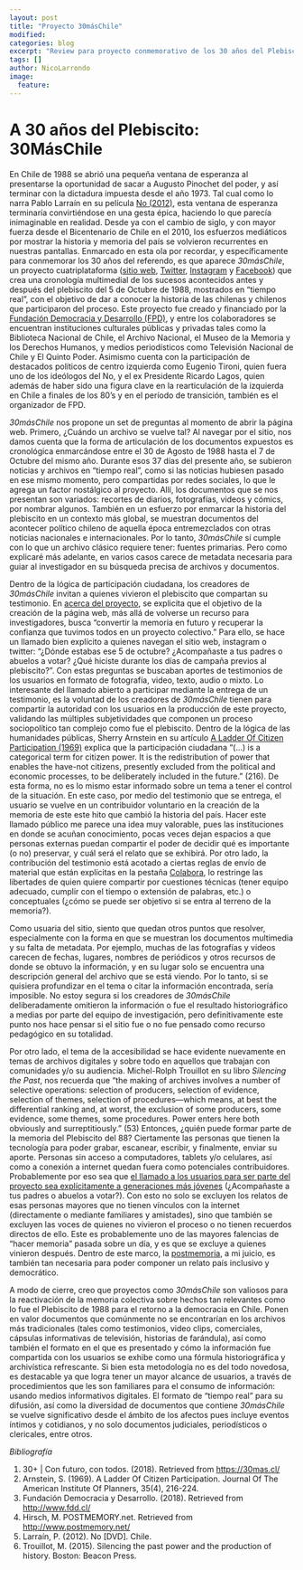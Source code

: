 ```yaml
---
layout: post
title: "Proyecto 30másChile"
modified:
categories: blog
excerpt: "Review para proyecto conmemorativo de los 30 años del Plebiscito de 1988 en Chile"
tags: []
author: NicoLarrondo
image:
  feature:
---
```

# A 30 años del Plebiscito: 30MásChile

En Chile de 1988 se abrió una pequeña ventana de esperanza al presentarse la oportunidad de sacar a Augusto Pinochet del poder, y así terminar con la dictadura impuesta desde el año 1973. Tal cual como lo narra Pablo Larraín en su película [No (2012)](https://www.youtube.com/watch?v=DJ1v55-ocIo "Youtube - No Trailer"), esta ventana de esperanza terminaría convirtiéndose en una gesta épica, haciendo lo que parecía inimaginable en realidad. Desde ya con el cambio de siglo, y con mayor fuerza desde el Bicentenario de Chile en el 2010, los esfuerzos mediáticos por mostrar la historia y memoria del país se volvieron recurrentes en nuestras pantallas. Enmarcado en esta ola por recordar, y específicamente para conmemorar los 30 años del referendo, es que aparece *30másChile*, un proyecto cuatriplataforma ([sitio web](https://30mas.cl/ "30mas.cl"), [Twitter](https://twitter.com/30maschile "Twitter @30MasChile"), [Instagram](https://www.instagram.com/30maschile/ "Instagram @30MasChile") y [Facebook](https://www.facebook.com/30MasChile/ "Facebook @30MasChile")) que crea una cronología multimedial de los sucesos acontecidos antes y después del plebiscito del 5 de Octubre de 1988, mostrados en “tiempo real”, con el objetivo de dar a conocer la historia de las chilenas y chilenos que participaron del proceso. Este proyecto fue creado y financiado por la [Fundación Democracia y Desarrollo (FPD)](http://www.fdd.cl/ "FDD.CL"), y entre los colaboradores se encuentran instituciones culturales públicas y privadas tales como la Biblioteca Nacional de Chile, el Archivo Nacional, el Museo de la Memoria y los Derechos Humanos, y medios periodísticos como Televisión Nacional de Chile y El Quinto Poder. Asimismo cuenta con la participación de destacados políticos de centro izquierda como Eugenio Tironi, quien fuera uno de los ideólogos del No, y el ex Presidente Ricardo Lagos, quien además de haber sido una figura clave en la rearticulación de la izquierda en Chile a finales de los 80’s y en el período de transición, también es el organizador de FPD. 

*30másChile* nos propone un set de preguntas al momento de abrir la página web. Primero, ¿Cuándo un archivo se vuelve tal? Al navegar por el sitio, nos damos cuenta que la forma de articulación de los documentos expuestos es cronológica enmarcándose entre el 30 de Agosto de 1988 hasta el 7 de Octubre del mismo año. Durante esos 37 días del presente año, se subieron noticias y archivos en “tiempo real”, como si las noticias hubiesen pasado en ese mismo momento, pero compartidas por redes sociales, lo que le agrega un factor nostálgico al proyecto. Allí, los documentos que se nos presentan son variados: recortes de diarios, fotografías, videos y cómics, por nombrar algunos. También en un esfuerzo por enmarcar la historia del plebiscito en un contexto más global, se muestran documentos del acontecer político chileno de aquella época entremezclados con otras noticias nacionales e internacionales. Por lo tanto, *30másChile* sí cumple con lo que un archivo clásico requiere tener: fuentes primarias. Pero como explicaré más adelante, en varios casos carece de metadata necesaria para guiar al investigador en su búsqueda precisa de archivos y documentos.

Dentro de la lógica de participación ciudadana, los creadores de *30másChile* invitan a quienes vivieron el plebiscito que compartan su testimonio. En [acerca del proyecto](https://30mas.cl/acerca "https://30mas.cl/acerca"), se explicita que el objetivo de la creación de la página web, más allá de volverse un recurso para investigadores, busca “convertir la memoria en futuro y recuperar la confianza que tuvimos todos en un proyecto colectivo.” Para ello, se hace un llamado bien explícito a quienes navegan el sitio web, instagram o twitter: “¿Dónde estabas ese 5 de octubre? ¿Acompañaste a tus padres o abuelos a votar? ¿Qué hiciste durante los días de campaña previos al plebiscito?”. Con estas preguntas se buscaban aportes de testimonios de los usuarios en formato de fotografía, video, texto, audio o mixto. 
Lo interesante del llamado abierto a participar mediante la entrega de un testimonio, es la voluntad de los creadores de *30másChile* tienen para compartir la autoridad con los usuarios en la producción de este proyecto, validando las múltiples subjetividades que componen un proceso sociopolítico tan complejo como fue el plebiscito. Dentro de la lógica de las humanidades públicas, Sherry Arnstein en su artículo [A Ladder Of Citizen Participation (1969)](http://www.participatorymethods.org/sites/participatorymethods.org/files/Arnstein%20ladder%201969.pdf "Arnstein ladder 1969.pdf") explica que la participación ciudadana “(...) is a categorical term for citizen power. It is the redistribution of power that enables the have-not citizens, presently excluded from the political and economic processes, to be deliberately included in the future.” (216). De esta forma, no es lo mismo estar informado sobre un tema a tener el control de la situación. En este caso, por medio del testimonio que se entrega, el usuario se vuelve en un contribuidor voluntario en la creación de la memoria de este este hito que cambió la historia del país. Hacer este llamado público me parece una idea muy valorable, pues las instituciones en donde se acuñan conocimiento, pocas veces dejan espacios a que personas externas puedan compartir el poder de decidir qué es importante (o no) preservar, y cuál será el relato que se exhibirá.
Por otro lado, la contribución del testimonio está acotado a ciertas reglas de envío de material que están explícitas en la pestaña [Colabora](https://30mas.cl/colabora "https://30mas.cl/colabora"), lo restringe las libertades de quien quiere compartir por cuestiones técnicas (tener equipo adecuado, cumplir con el tiempo o extensión de palabras, etc.) o conceptuales (¿cómo se puede ser objetivo si se entra al terreno de la memoria?).

Como usuaria del sitio, siento que quedan otros puntos que resolver, especialmente con la forma en que se muestran los documentos multimedia y su falta de metadata. Por ejemplo, muchas de las fotografías y videos carecen de fechas, lugares, nombres de periódicos y otros recursos de donde se obtuvo la información, y en su lugar solo se encuentra una descripción general del archivo que se está viendo. Por lo tanto, si se quisiera profundizar en el tema o citar la información encontrada, sería imposible. No estoy segura si los creadores de *30másChile* deliberadamente omitieron la información o fue el resultado historiográfico a medias por parte del equipo de investigación, pero definitivamente este punto nos hace pensar si el sitio fue o no fue pensado como recurso pedagógico en su totalidad. 

Por otro lado, el tema de la accesibilidad se hace evidente nuevamente en temas de archivos digitales y sobre todo en aquellos que trabajan con comunidades y/o su audiencia. Michel-Rolph Trouillot en su libro *Silencing the Past*, nos recuerda que “the making of archives involves a number of selective operations: selection of producers, selection of evidence, selection of themes, selection of procedures—which means, at best the differential ranking and, at worst, the exclusion of some producers, some evidence, some themes, some procedures. Power enters here both obviously and surreptitiously.” (53) Entonces, ¿quién puede formar parte de la memoria del Plebiscito del 88? Ciertamente las personas que tienen la tecnología para poder grabar, escanear, escribir, y finalmente, enviar su aporte. Personas sin acceso a computadores, tablets y/o celulares, así como a conexión a internet quedan fuera como potenciales contribuidores. Probablemente por eso sea que [el llamado a los usuarios para ser parte del proyecto sea explícitamente a generaciones más jóvenes](https://30mas.cl/acerca "https://30mas.cl/acerca") (¿Acompañaste a tus padres o abuelos a votar?). Con esto no solo se excluyen los relatos de esas personas mayores que no tienen vínculos con la internet (directamente o mediante familiares y amistades), sino que también se excluyen las voces de quienes no vivieron el proceso o no tienen recuerdos directos de ello. Este es probablemente uno de las mayores falencias de “hacer memoria” pasada sobre un día, y es que se excluye a quienes vinieron después. Dentro de este marco, la [postmemoria](https://www.postmemory.net/ "https://www.postmemory.net/"), a mi juicio, es también tan necesaria para poder componer un relato país inclusivo y democrático.

A modo de cierre, creo que proyectos como *30másChile* son valiosos para la reactivación de la memoria colectiva sobre hechos tan relevantes como lo fue el Plebiscito de 1988 para el retorno a la democracia en Chile. Ponen en valor documentos que comúnmente no se encontrarían en los archivos más tradicionales (tales como testimonios, video clips, comerciales, cápsulas informativas de televisión, historias de farándula), así como también el formato en el que es presentado y cómo la información fue compartida con los usuarios se exhibe como una fórmula historiográfica y archivística refrescante. Si bien esta metodología no es del todo novedosa, es destacable ya que logra tener un mayor alcance de usuarios, a través de procedimientos que les son familiares para el consumo de información: usando medios informativos digitales. El formato de “tiempo real” para su difusión, así como la diversidad de documentos que contiene *30másChile* se vuelve significativo desde el ámbito de los afectos pues incluye eventos íntimos y cotidianos, y no solo documentos judiciales, periodísticos o clericales, entre otros.



*Bibliografía*

1. 30+ | Con futuro, con todos. (2018). Retrieved from https://30mas.cl/
2. Arnstein, S. (1969). A Ladder Of Citizen Participation. Journal Of The American Institute Of Planners, 35(4), 216-224.
3. Fundación Democracia y Desarrollo. (2018). Retrieved from http://www.fdd.cl/
4. Hirsch, M. POSTMEMORY.net. Retrieved from http://www.postmemory.net/
5. Larraín, P. (2012). No [DVD]. Chile.
6. Trouillot, M. (2015). Silencing the past power and the production of history. Boston: Beacon Press.
